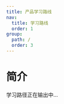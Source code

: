 ```yaml
---
title: 产品学习路线
nav:
  title: 学习路线
  order: 1
group:
  path: /
  order: 3
---
```


# 简介

学习路径正在输出中...
